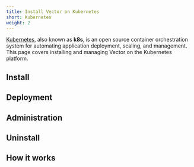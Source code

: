 ```yaml
---
title: Install Vector on Kubernetes
short: Kubernetes
weight: 2
---
```


[Kubernetes], also known as **k8s**, is an open source container orchestration system for automating application deployment, scaling, and management. This page covers installing and managing Vector on the Kubernetes platform.

## Install

## Deployment

## Administration

## Uninstall

## How it works

[kubernetes]: https://kubernetes.io
